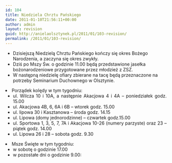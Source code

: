 ```yaml
---
id: 104
title: Niedziela Chrztu Pańskiego
date: 2011-01-10T21:56:11+00:00
author: admin
layout: revision
guid: http://anielaolsztynek.pl/2011/01/103-revision/
permalink: /2011/01/103-revision/
---
```

  * Dzisiejszą Niedzielą Chrztu Pańskiego kończy się okres Bożego Narodzenia, a zaczyna się okres zwykły.
  * Dziś po Mszy Św. o godzinie 11.00 będą przedstawione jasełka bożonarodzeniowe przygotowane przez młodzież z ZSZ.
  * W następną niedzielę ofiary zbierane na tacę będą przeznaczone na potrzeby Seminarium Duchownego w Olsztynie.
<li style="text-align: justify;">
  Porządek kolędy w tym tygodniu: <ul>
    <li style="text-align: justify;">
      ul. Wilcza 10 i 10A, a następnie Akacjowa 4 i 4A &#8211; poniedziałek godz. 15.00
    </li>
    <li style="text-align: justify;">
      ul. Akacjowa 4B, 6, 6A i 6B &#8211; wtorek godz. 15.00
    </li>
    <li style="text-align: justify;">
      ul. lipowa 30 i Kasztanowa &#8211; środa godz. 14.15
    </li>
    <li style="text-align: justify;">
      ul. Lipowa (domy jednorodzinne) &#8211; czwartek godz.15.00
    </li>
    <li style="text-align: justify;">
      ul. Sportowa 1, 3, 5, 7, 7A i Akacjowa 10-26 (numery parzyste) oraz 23 &#8211; piątek godz. 14.00
    </li>
    <li style="text-align: justify;">
      ul. Lipowa 26 i 28 &#8211; sobota godz. 9.30
    </li>
  </ul>
</li>

<li style="text-align: justify;">
  Msze Święte w tym tygodniu: <ul>
    <li style="text-align: justify;">
      w sobotę o godzinie 17.00
    </li>
    <li>
      w pozostałe dni o godzinie 9.00:
    </li>
  </ul>
</li>
